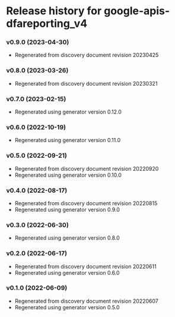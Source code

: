 # Release history for google-apis-dfareporting_v4

### v0.9.0 (2023-04-30)

* Regenerated from discovery document revision 20230425

### v0.8.0 (2023-03-26)

* Regenerated from discovery document revision 20230321

### v0.7.0 (2023-02-15)

* Regenerated using generator version 0.12.0

### v0.6.0 (2022-10-19)

* Regenerated using generator version 0.11.0

### v0.5.0 (2022-09-21)

* Regenerated from discovery document revision 20220920
* Regenerated using generator version 0.10.0

### v0.4.0 (2022-08-17)

* Regenerated from discovery document revision 20220815
* Regenerated using generator version 0.9.0

### v0.3.0 (2022-06-30)

* Regenerated using generator version 0.8.0

### v0.2.0 (2022-06-17)

* Regenerated from discovery document revision 20220611
* Regenerated using generator version 0.6.0

### v0.1.0 (2022-06-09)

* Regenerated from discovery document revision 20220607
* Regenerated using generator version 0.5.0


